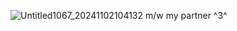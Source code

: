 ![Untitled1067_20241102104132](https://github.com/user-attachments/assets/8c75184d-eb98-4164-ae2b-9a6c1fa1acef)
                                           m/w my partner ^3^
